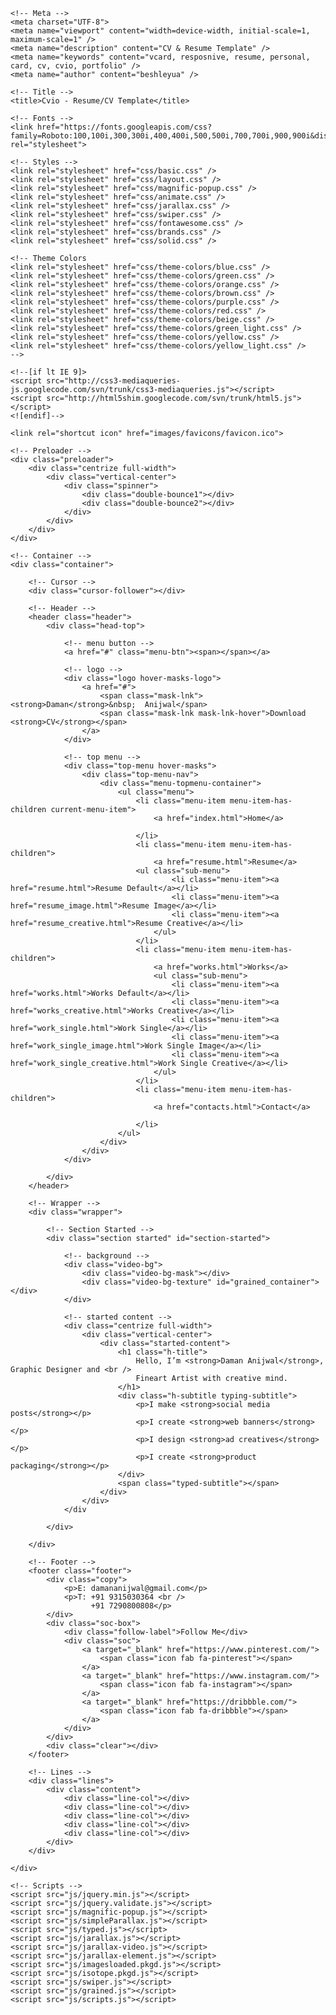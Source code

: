 
<!doctype html>
<html lang="en-US">
<head>

	<!-- Meta -->
	<meta charset="UTF-8">
	<meta name="viewport" content="width=device-width, initial-scale=1, maximum-scale=1" />
	<meta name="description" content="CV & Resume Template" />
	<meta name="keywords" content="vcard, resposnive, resume, personal, card, cv, cvio, portfolio" />
	<meta name="author" content="beshleyua" />

	<!-- Title -->
	<title>Cvio - Resume/CV Template</title>

	<!-- Fonts -->
	<link href="https://fonts.googleapis.com/css?family=Roboto:100,100i,300,300i,400,400i,500,500i,700,700i,900,900i&display=swap&subset=cyrillic" rel="stylesheet">

	<!-- Styles -->
	<link rel="stylesheet" href="css/basic.css" />
	<link rel="stylesheet" href="css/layout.css" />
	<link rel="stylesheet" href="css/magnific-popup.css" />
	<link rel="stylesheet" href="css/animate.css" />
	<link rel="stylesheet" href="css/jarallax.css" />
	<link rel="stylesheet" href="css/swiper.css" />
	<link rel="stylesheet" href="css/fontawesome.css" />
	<link rel="stylesheet" href="css/brands.css" />
	<link rel="stylesheet" href="css/solid.css" />

	<!-- Theme Colors
	<link rel="stylesheet" href="css/theme-colors/blue.css" />
	<link rel="stylesheet" href="css/theme-colors/green.css" />
	<link rel="stylesheet" href="css/theme-colors/orange.css" />
	<link rel="stylesheet" href="css/theme-colors/brown.css" />
	<link rel="stylesheet" href="css/theme-colors/purple.css" />
	<link rel="stylesheet" href="css/theme-colors/red.css" />
	<link rel="stylesheet" href="css/theme-colors/beige.css" />
	<link rel="stylesheet" href="css/theme-colors/green_light.css" />
	<link rel="stylesheet" href="css/theme-colors/yellow.css" />
	<link rel="stylesheet" href="css/theme-colors/yellow_light.css" />
	-->
		
	<!--[if lt IE 9]>
	<script src="http://css3-mediaqueries-js.googlecode.com/svn/trunk/css3-mediaqueries.js"></script>
	<script src="http://html5shim.googlecode.com/svn/trunk/html5.js"></script>
	<![endif]-->

	<link rel="shortcut icon" href="images/favicons/favicon.ico">

</head>

<body class="home">

	<!-- Preloader -->
	<div class="preloader">
		<div class="centrize full-width">
			<div class="vertical-center">
				<div class="spinner">
					<div class="double-bounce1"></div>
					<div class="double-bounce2"></div>
				</div>
			</div>
		</div>
	</div>
	
	<!-- Container -->
	<div class="container">

		<!-- Cursor -->
		<div class="cursor-follower"></div>
	
		<!-- Header -->
		<header class="header">
			<div class="head-top">

				<!-- menu button -->
				<a href="#" class="menu-btn"><span></span></a>

				<!-- logo -->
				<div class="logo hover-masks-logo">
					<a href="#">
						<span class="mask-lnk"><strong>Daman</strong>&nbsp;  Anijwal</span>
						<span class="mask-lnk mask-lnk-hover">Download <strong>CV</strong></span>
					</a>
				</div>
				
				<!-- top menu -->						
				<div class="top-menu hover-masks">
					<div class="top-menu-nav">	
						<div class="menu-topmenu-container">
							<ul class="menu">
								<li class="menu-item menu-item-has-children current-menu-item">
									<a href="index.html">Home</a>
<!-- 									<ul class="sub-menu"> -->
<!-- 										<li class="menu-item current-menu-item"><a href="index.html">Home Default</a></li> -->
<!-- 										<li class="menu-item"><a href="index_creative.html">Home Creative</a></li> -->
<!-- 										<li class="menu-item"><a href="index_slider.html">Home Slider</a></li> -->
<!-- 										<li class="menu-item"><a href="index_personal.html">Home Personal</a></li> -->
<!-- 										<li class="menu-item"><a href="index_onepage.html" target="blank">Home OnePage</a></li> -->
<!-- 										<li class="menu-item"><a href="index_image.html">Home Image</a></li> -->
<!-- 									<li class="menu-item"><a href="index_video.html">Home Video</a></li>  -->
<!-- 									</ul> -->
								</li>
								<li class="menu-item menu-item-has-children">
									<a href="resume.html">Resume</a>
								<ul class="sub-menu">
										<li class="menu-item"><a href="resume.html">Resume Default</a></li>
										<li class="menu-item"><a href="resume_image.html">Resume Image</a></li>
										<li class="menu-item"><a href="resume_creative.html">Resume Creative</a></li>
									</ul> 
								</li>
								<li class="menu-item menu-item-has-children">
									<a href="works.html">Works</a>
									<ul class="sub-menu">
										<li class="menu-item"><a href="works.html">Works Default</a></li>
										<li class="menu-item"><a href="works_creative.html">Works Creative</a></li>
										<li class="menu-item"><a href="work_single.html">Work Single</a></li>
										<li class="menu-item"><a href="work_single_image.html">Work Single Image</a></li>
										<li class="menu-item"><a href="work_single_creative.html">Work Single Creative</a></li>
									</ul>
								</li>
								<li class="menu-item menu-item-has-children">
									<a href="contacts.html">Contact</a>
<!-- 									<ul class="sub-menu"> -->
<!-- 										<li class="menu-item"><a href="contacts.html">Contact Default</a></li> -->
<!-- 										<li class="menu-item"><a href="contacts_map.html">Contact Map</a></li> -->
<!-- 										<li class="menu-item"><a href="contacts_image.html">Contact Image</a></li> -->
<!-- 										<li class="menu-item"><a href="contacts_creative.html">Contact Creative</a></li> -->
<!-- 									</ul> -->
								</li>
							</ul>
						</div>
					</div>
				</div>

			</div>
		</header>
		
		<!-- Wrapper -->
		<div class="wrapper">	

			<!-- Section Started -->
			<div class="section started" id="section-started">

				<!-- background -->
				<div class="video-bg">
					<div class="video-bg-mask"></div>
					<div class="video-bg-texture" id="grained_container"></div>
				</div>

				<!-- started content -->
				<div class="centrize full-width">
					<div class="vertical-center">
						<div class="started-content">
							<h1 class="h-title">
								Hello, I’m <strong>Daman Anijwal</strong>, Graphic Designer and <br />
								Fineart Artist with creative mind.
							</h1>
							<div class="h-subtitle typing-subtitle">
								<p>I make <strong>social media posts</strong></p>
								<p>I create <strong>web banners</strong></p>
								<p>I design <strong>ad creatives</strong></p>
								<p>I create <strong>product packaging</strong></p>
							</div>
							<span class="typed-subtitle"></span>
						</div>
					</div>
				</div

			</div>

		</div>
		
		<!-- Footer -->
		<footer class="footer">
			<div class="copy">
				<p>E: damananijwal@gmail.com</p>
				<p>T: +91 9315030364 <br />
				      +91 7290800808</p>
			</div>
			<div class="soc-box">
				<div class="follow-label">Follow Me</div>
				<div class="soc">
					<a target="_blank" href="https://www.pinterest.com/">
						<span class="icon fab fa-pinterest"></span>
					</a>
					<a target="_blank" href="https://www.instagram.com/">
						<span class="icon fab fa-instagram"></span>
					</a>
					<a target="_blank" href="https://dribbble.com/">
						<span class="icon fab fa-dribbble"></span>
					</a>
				</div>
			</div>
			<div class="clear"></div>
		</footer>

		<!-- Lines -->
		<div class="lines">
			<div class="content">
				<div class="line-col"></div>
				<div class="line-col"></div>
				<div class="line-col"></div>
				<div class="line-col"></div>
				<div class="line-col"></div>
			</div>
		</div>
		
	</div>

	<!-- Scripts -->
	<script src="js/jquery.min.js"></script>
	<script src="js/jquery.validate.js"></script>
	<script src="js/magnific-popup.js"></script>
	<script src="js/simpleParallax.js"></script>
	<script src="js/typed.js"></script>
	<script src="js/jarallax.js"></script>
	<script src="js/jarallax-video.js"></script>
	<script src="js/jarallax-element.js"></script>
	<script src="js/imagesloaded.pkgd.js"></script>
	<script src="js/isotope.pkgd.js"></script>
	<script src="js/swiper.js"></script>
	<script src="js/grained.js"></script>
	<script src="js/scripts.js"></script>

</body>
</html>
